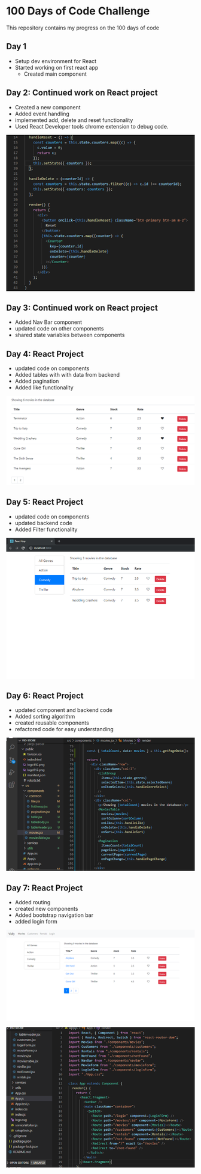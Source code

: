 # 100 Days of Code Challenge

This repository contains my progress on the 100 days of code

## Day 1

- Setup dev environment for React
- Started working on first react app
  - Created main component

## Day 2: Continued work on React project

- Created a new component
- Added event handling
- implemented add, delete and reset functionality
- Used React Developer tools chrome extension to debug code.

![day2](components.png)

## Day 3: Continued work on React project

- Added Nav Bar component
- updated code on other components
- shared state variables between components

## Day 4: React Project

- updated code on components
- Added tables with with data from backend
- Added pagination
- Added like functionality

![day4](table.png)

## Day 5: React Project

- updated code on components
- updated backend code
- Added Filter functionality

![paginate](paginate.png)

## Day 6: React Project

- updated component and backend code
- Added sorting algorithm
- created reusable components
- refactored code for easy understanding

![day6](day6.png)

## Day 7: React Project

- Added routing
- created new components
- Added bootstrap navigation bar
- added login form

![day7](day7.png)

![day7b](day7b.png)
